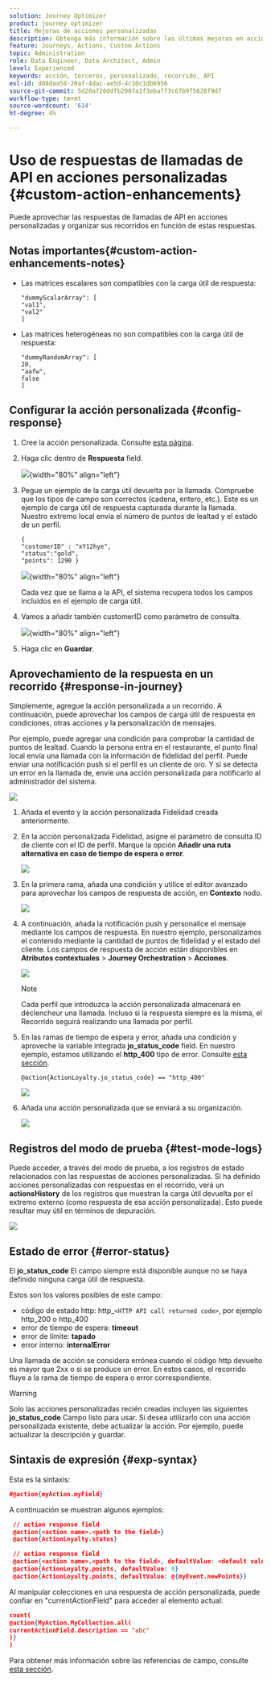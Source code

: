 ```yaml
---
solution: Journey Optimizer
product: journey optimizer
title: Mejoras de acciones personalizadas
description: Obtenga más información sobre las últimas mejoras en acciones personalizadas
feature: Journeys, Actions, Custom Actions
topic: Administration
role: Data Engineer, Data Architect, Admin
level: Experienced
keywords: acción, terceros, personalizado, recorrido, API
exl-id: d88daa58-20af-4dac-ae5d-4c10c1db6956
source-git-commit: 5d20a720ddfb2907a1f3ebaff3c67b9f5628f9d7
workflow-type: tm+mt
source-wordcount: '614'
ht-degree: 4%

---
```


# Uso de respuestas de llamadas de API en acciones personalizadas {#custom-action-enhancements}

Puede aprovechar las respuestas de llamadas de API en acciones personalizadas y organizar sus recorridos en función de estas respuestas.

<!--
You can now leverage API call responses in custom actions and orchestrate your journeys based on these responses.

This capability was previously only available when using data sources. You can now use it with custom actions. 
-->

## Notas importantes{#custom-action-enhancements-notes}

<!--
* Custom actions should only be used with private or internal endpoints, and used with an appropriate capping or throttling limit. See [this page](../configuration/external-systems.md). 
-->

* Las matrices escalares son compatibles con la carga útil de respuesta:

  ```
  "dummyScalarArray": [
  "val1",
  "val2"
  ]
  ```

* Las matrices heterogéneas no son compatibles con la carga útil de respuesta:

  ```
  "dummyRandomArray": [
  20,
  "aafw",
  false
  ]
  ```

<!--
## Best practices{#custom-action-enhancements-best-practices}

A capping limit of 5000 calls/s is defined for all custom actions. This limit has been set based on customers usage, to protect external endpoints targeted by custom actions. You need to take this into account in your audience-based journeys by defining an appropriate reading rate (5000 profiles/s when custom actions are used). If needed, you can override this setting by defining a greater capping or throttling limit through our Capping/Throttling APIs. See [this page](../configuration/external-systems.md).

You should not target public endpoints with custom actions for various reasons:

* Without proper capping or throttling, there is a risk of sending too many calls to a public endpoint that may not support such volume.
* Profile data can be sent through custom actions, so targeting a public endpoint could lead to inadvertently sharing personal information externally.
* You have no control on the data being returned by public endpoints. If an endpoint changes its API or starts sending incorrect information, those will be made available in communications sent, with potential negative impacts.
-->

<!--
## Define the custom action {#define-custom-action}

When defining the custom action, two enhancements have been made available: the addition of the GET method and the new payload response field. The other options and parameters are unchanged. See [this page](../action/about-custom-action-configuration.md).

### Endpoint configuration {#endpoint-configuration}

The **URL configuration** section has been renamed **Endpoint configuration**.

In the **Method** drop-down, you can now select **GET**.

![](assets/action-response1.png){width="70%" align="left"}

### Payloads {#payloads-new}

The **Action parameters** section has been renamed **Payloads**. Two fields are available:

* The **Request** field: this field is only available for POST and PUT calling methods.
* The **Response** field: this is the new capability. This field as available for all calling methods.

>[!NOTE]
> 
>Both these fields are optional.

![](assets/action-response2.png){width="70%" align="left"}
-->

## Configurar la acción personalizada {#config-response}

1. Cree la acción personalizada. Consulte [esta página](../action/about-custom-action-configuration.md).

1. Haga clic dentro de **Respuesta** field.

   ![](assets/action-response2.png){width="80%" align="left"}

1. Pegue un ejemplo de la carga útil devuelta por la llamada. Compruebe que los tipos de campo son correctos (cadena, entero, etc.). Este es un ejemplo de carga útil de respuesta capturada durante la llamada. Nuestro extremo local envía el número de puntos de lealtad y el estado de un perfil.

   ```
   {
   "customerID" : "xY12hye",    
   "status":"gold",
   "points": 1290 }
   ```

   ![](assets/action-response4.png){width="80%" align="left"}

   Cada vez que se llama a la API, el sistema recupera todos los campos incluidos en el ejemplo de carga útil.

1. Vamos a añadir también customerID como parámetro de consulta.

   ![](assets/action-response9.png){width="80%" align="left"}

1. Haga clic en **Guardar**.

## Aprovechamiento de la respuesta en un recorrido {#response-in-journey}

Simplemente, agregue la acción personalizada a un recorrido. A continuación, puede aprovechar los campos de carga útil de respuesta en condiciones, otras acciones y la personalización de mensajes.

Por ejemplo, puede agregar una condición para comprobar la cantidad de puntos de lealtad. Cuando la persona entra en el restaurante, el punto final local envía una llamada con la información de fidelidad del perfil. Puede enviar una notificación push si el perfil es un cliente de oro. Y si se detecta un error en la llamada de, envíe una acción personalizada para notificarlo al administrador del sistema.

![](assets/action-response5.png)

1. Añada el evento y la acción personalizada Fidelidad creada anteriormente.

1. En la acción personalizada Fidelidad, asigne el parámetro de consulta ID de cliente con el ID de perfil. Marque la opción **Añadir una ruta alternativa en caso de tiempo de espera o error**.

   ![](assets/action-response10.png)

1. En la primera rama, añada una condición y utilice el editor avanzado para aprovechar los campos de respuesta de acción, en **Contexto** nodo.

   ![](assets/action-response6.png)

1. A continuación, añada la notificación push y personalice el mensaje mediante los campos de respuesta. En nuestro ejemplo, personalizamos el contenido mediante la cantidad de puntos de fidelidad y el estado del cliente. Los campos de respuesta de acción están disponibles en **Atributos contextuales** > **Journey Orchestration** > **Acciones**.

   ![](assets/action-response8.png)

   >[!NOTE]
   >
   >Cada perfil que introduzca la acción personalizada almacenará en déclencheur una llamada. Incluso si la respuesta siempre es la misma, el Recorrido seguirá realizando una llamada por perfil.

1. En las ramas de tiempo de espera y error, añada una condición y aproveche la variable integrada **jo_status_code** field. En nuestro ejemplo, estamos utilizando el
   **http_400** tipo de error. Consulte [esta sección](#error-status).

   ```
   @action{ActionLoyalty.jo_status_code} == "http_400"
   ```

   ![](assets/action-response7.png)

1. Añada una acción personalizada que se enviará a su organización.

   ![](assets/action-response11.png)

## Registros del modo de prueba {#test-mode-logs}

Puede acceder, a través del modo de prueba, a los registros de estado relacionados con las respuestas de acciones personalizadas. Si ha definido acciones personalizadas con respuestas en el recorrido, verá un **actionsHistory** de los registros que muestran la carga útil devuelta por el extremo externo (como respuesta de esa acción personalizada). Esto puede resultar muy útil en términos de depuración.

![](assets/action-response12.png)

## Estado de error {#error-status}

El **jo_status_code** El campo siempre está disponible aunque no se haya definido ninguna carga útil de respuesta.

Estos son los valores posibles de este campo:

* código de estado http: http_`<HTTP API call returned code>`, por ejemplo http_200 o http_400
* error de tiempo de espera: **timeout**
* error de límite: **tapado**
* error interno: **internalError**

Una llamada de acción se considera errónea cuando el código http devuelto es mayor que 2xx o si se produce un error. En estos casos, el recorrido fluye a la rama de tiempo de espera o error correspondiente.

>[!WARNING]
>
>Solo las acciones personalizadas recién creadas incluyen las siguientes **jo_status_code** Campo listo para usar. Si desea utilizarlo con una acción personalizada existente, debe actualizar la acción. Por ejemplo, puede actualizar la descripción y guardar.

## Sintaxis de expresión {#exp-syntax}

Esta es la sintaxis:

```json
#@action{myAction.myField} 
```

A continuación se muestran algunos ejemplos:

```json
 // action response field
 @action{<action name>.<path to the field>}
 @action{ActionLoyalty.status}
```

```json
 // action response field
 @action{<action name>.<path to the field>, defaultValue: <default value expression>}
 @action{ActionLoyalty.points, defaultValue: 0}
 @action{ActionLoyalty.points, defaultValue: @{myEvent.newPoints}}
```

Al manipular colecciones en una respuesta de acción personalizada, puede confiar en &quot;currentActionField&quot; para acceder al elemento actual:

```json
count(
@action{MyAction.MyCollection.all(
currentActionField.description == "abc"
)}
)
```

Para obtener más información sobre las referencias de campo, consulte [esta sección](../building-journeys/expression/field-references.md).
